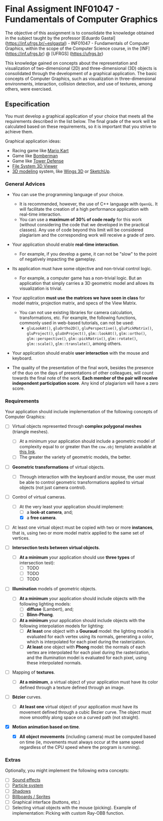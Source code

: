 # Final Assigment INF01047 - Fundamentals of Computer Graphics

The objective of this assignment is to consolidate the knowledge obtained in the subject taught by the professor [Eduardo Gastal] (https://inf.ufrgs.br/~eslgastal) - INF01047 - Fundamentals of Computer Graphics, within the scope of the Computer Science course, in the [INF] (https://inf.ufrgs.br) @ [UFRGS] (https://ufrgs.br)

This knowledge gained on concepts about the representation and visualization of two-dimensional (2D) and three-dimensional (3D) objects is consolidated through the development of a graphical application. The basic concepts of Computer Graphics, such as visualization in three-dimensional environments, interaction, collision detection, and use of textures, among others, were exercised.  

## Especification
You must develop a graphical application of your choice that meets all the requirements described in the list below. The final grade of the work will be calculated based on these requirements, so it is important that you strive to achieve them.

Graphical application ideas:

- Racing game like [Mario Kart](https://youtu.be/ASWgJvuQhTA?t=894)
- Game like [Bomberman](http://www.youtube.com/watch?v=5Xe0aPNz39Q)
- Game like [Tower Defense](https://youtu.be/hQLsVTXb5RA?t=238)
- [File System 3D Viewer](https://youtu.be/MmOoIizm9kU?t=3)
- [3D modeling](https://youtu.be/AnfVrP6L89M?t=112) system, like [Wings 3D](https://en.wikipedia.org/wiki/Wings_3D) or [SketchUp](https://en.wikipedia.org/wiki/SketchUp).

### General Advices
- You can use the programming language of your choice.
    - It is recommended, however, the use of C++ language with `OpenGL`. It will facilitate the creation of a high performance application with real-time interaction.
    - You can use a **maximum of 30% of code ready** for this work (without considering the code that we developed in the practical classes). Any use of code beyond this limit will be considered plagiarism and the corresponding work will receive a grade of zero.

- Your application should enable **real-time interaction**.
    - For example, if you develop a game, it can not be "slow" to the point of negatively impacting the gameplay.

- Its application must have some objective and non-trivial control logic.
    - For example, a computer game has a non-trivial logic. But an application that simply carries a 3D geometric model and allows its visualization is trivial.

- Your application **must use the matrices we have seen in class** for model matrix, projection matrix, and specs of the View Matrix.
    - You can not use existing libraries for camera calculation, transformations, etc. For example, the following functions, commonly used in web-based tutorials, can not be used:
        - `gluLookAt()`, `gluOrtho2D()`, `gluPerspective()`, `gluPickMatrix()`, `gluProject()`, `gluUnProject()`, `glm::lookAt()`, `glm::ortho()`, `glm::perspective()`, `glm::pickMatrix()`, `glm::rotate()`, `glm::scale()`, `glm::translate()`, among others.

- Your application should enable **user interaction** with the mouse and keyboard.

- The quality of the presentation of the final work, besides the presence of the duo on the days of presentations of other colleagues, will count towards the final note of the work. **Each member of the pair will receive independent participation score**. Any kind of plagiarism will have a zero score.

### Requirements
Your application should include implementation of the following concepts of Computer Graphics:

- [ ] Virtual objects represented through **complex polygonal meshes** (triangle meshes).
    - [ ] At a minimum your application should include a geometric model of complexity equal to or greater than the `cow.obj` template available at [this link](https://moodle.inf.ufrgs.br/mod/resource/view.php?id=81157).
    - [ ] The greater the variety of geometric models, the better.

- [ ] **Geometric transformations** of virtual objects.
    - [ ] Through interaction with the keyboard and/or mouse, the user must be able to control geometric transformations applied to virtual objects (not just camera control).

- [ ] Control of virtual cameras.
    - [ ] At the very least your application should implement:
        - [ ] a **look-at camera**, and;
        - [x] a **free camera**.

- [ ] At least one virtual object must be copied with two or more **instances**, that is, using two or more model matrix applied to the same set of vertices.

- [ ] **Intersection tests between virtual objects**.
    - [ ] **At a minimum** your application should use **three types** of intersection test):
        - [ ] TODO
        - [ ] TODO
        - [ ] TODO

- [ ] **Illumination** models of geometric objects.
    - [ ] **At a minimum** your application should include objects with the following lighting models:
        - [ ] **diffuse** (Lambert), and;
        - [ ] **Blinn-Phong**.
    - [ ] **At a minimum** your application should include objects with the following interpolation models for lighting:
        - [ ] **At least** one object with a **Gouraud** model: the lighting model is evaluated for each vertex using its normals, generating a color, which is interpolated for each pixel during the rasterization.
        - [ ] **At least** one object with **Phong** model: the normals of each vertex are interpolated for each pixel during the rasterization, and the illumination model is evaluated for each pixel, using these interpolated normals.

- [ ] Mapping of **textures**.
    - [ ] **At a minimum**, a virtual object of your application must have its color defined through a texture defined through an image.

- [ ] **Bézier** curves.
    - [ ] **At least one** virtual object of your application must have its movement defined through a cubic Bezier curve. The object must move smoothly along space on a curved path (not straight).

- [x] **Motion animation based on time**.
    - [x] **All object movements** (including camera) must be computed based on time (ie, movements must always occur at the same speed regardless of the CPU speed where the program is running).


### Extras

Optionally, you might implement the following extra concepts:
- [ ] [Sound effects](http://www.ambiera.com/irrklang/)
- [ ] [Particle system](http://www.opengl-tutorial.org/intermediate-tutorials/billboards-particles/particles-instancing/)
- [ ] [Shadows](http://www.opengl-tutorial.org/intermediate-tutorials/billboards-particles/particles-instancing/)
- [ ] [Billboards / Sprites](http://www.opengl-tutorial.org/intermediate-tutorials/billboards-particles/billboards/)
- [ ] Graphical interface (buttons, etc.)
- [ ] Selecting virtual objects with the mouse (picking). Example of implementation: Picking with custom Ray-OBB function.